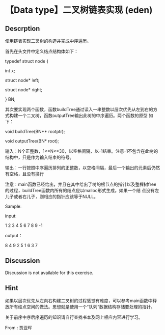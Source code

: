 # 【Data type】二叉树链表实现 (eden)

## Descrption
使用链表实现二叉树的构造并完成中序遍历。

首先在头文件中定义结点结构体如下：

typedef struct node {

int x;

struct node* left;

struct node* right;

} BN;

其次要实现两个函数，函数buildTree通过读入一串整数以层次优先从左到右的方式构建一个二叉树，函数outputTree输出此树的中序遍历。两个函数的原型
如下：

void buildTree(BN** rootptr);

void outputTree(BN* root);

输入：N个正整数，1<=N<=30，以空格间隔，以-1结束。注意-1不包含在此树的结构中，只是作为输入结束的符号。

输出：一行按照中序遍历排列的正整数，以空格间隔，最后一个输出的元素后仍然有空格，且没有换行

注意：main函数已经给出，并且在其中给出了树的根节点的指针以及整棵树free的过程，buildTree函数内所有的结点应以malloc形式生成，如果一个结
点没有左儿子或者右儿子，则相应的指针应该等于NULL。



Sample:  

input:

1 2 3 4 5 6 7 8 9 -1

output：

8 4 9 2 5 1 6 3 7

## Discussion
Discussion is not available for this exercise.

## Hint
如果以层次优先从左向右构建二叉树的过程感觉有难度，可以参考main函数中释放所有结点空间的做法。思想就是使用一个“队列”数据结构存储要处理的指针。

关于前序中序后序遍历的知识请自行查找书本及网上相应内容进行学习。

From : 贾亚晖
